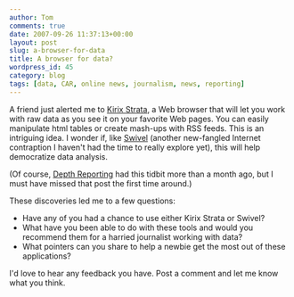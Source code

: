 ```yaml
---
author: Tom
comments: true
date: 2007-09-26 11:37:13+00:00
layout: post
slug: a-browser-for-data
title: A browser for data?
wordpress_id: 45
category: blog
tags: [data, CAR, online news, journalism, news, reporting]
---
```


A friend just alerted me to [Kirix Strata](http://www.kirix.com/), a Web browser that will let you work with raw data as you see it on your favorite Web pages. You can easily manipulate html tables or create mash-ups with RSS feeds. This is an intriguing idea. I wonder if, like [Swivel](http://blog.swivel.com/) (another new-fangled Internet contraption I haven't had the time to really explore yet), this will help democratize data analysis.

(Of course, [Depth Reporting](http://www.depthreporting.com/2007/08/web-data-browser.html) had this tidbit more than a month ago, but I must have missed that post the first time around.)

These discoveries led me to a few questions:
	
  * Have any of you had a chance to use either Kirix Strata or Swivel?
  * What have you been able to do with these tools and would you recommend them for a harried journalist working with data?
  * What pointers can you share to help a newbie get the most out of these applications?

I'd love to hear any feedback you have. Post a comment and let me know what you think.
